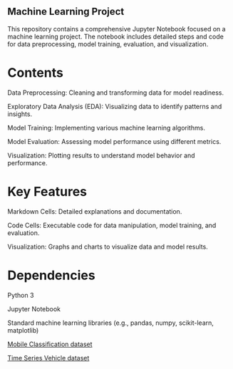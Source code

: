 ## Machine Learning Project

This repository contains a comprehensive Jupyter Notebook focused on a machine learning project. The notebook includes detailed steps and code for data preprocessing, model training, evaluation, and visualization.

# Contents

Data Preprocessing: Cleaning and transforming data for model readiness.

Exploratory Data Analysis (EDA): Visualizing data to identify patterns and insights.

Model Training: Implementing various machine learning algorithms.

Model Evaluation: Assessing model performance using different metrics.

Visualization: Plotting results to understand model behavior and performance.

# Key Features
Markdown Cells: Detailed explanations and documentation.

Code Cells: Executable code for data manipulation, model training, and evaluation.

Visualization: Graphs and charts to visualize data and model results.

# Dependencies
Python 3

Jupyter Notebook

Standard machine learning libraries (e.g., pandas, numpy, scikit-learn, matplotlib)

[Mobile Classification dataset](https://www.kaggle.com/datasets/iabhishekofficial/mobile-price-classification?select=train.csv)

[Time Series Vehicle dataset](https://www.kaggle.com/datasets/ddosad/vehicle-accidents)
